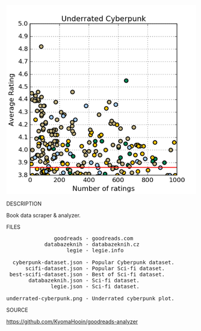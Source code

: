 ![CYBER](https://github.com/kyomahooin/goodreads-analyzer/raw/master/underrated-cyberpunk.png "cyber")

DESCRIPTION

Book data scraper & analyzer.

FILES
<pre>
               goodreads - goodreads.com
            databazeknih - databazeknih.cz
                   legie - legie.info

  cyberpunk-dataset.json - Popular Cyberpunk dataset.
      scifi-dataset.json - Popular Sci-fi dataset.
 best-scifi-dataset.json - Best of Sci-fi dataset.
       databazeknih.json - Sci-fi dataset.
              legie.json - Sci-fi dataset.

underrated-cyberpunk.png - Underrated cyberpunk plot.
</pre>
SOURCE

https://github.com/KyomaHooin/goodreads-analyzer
